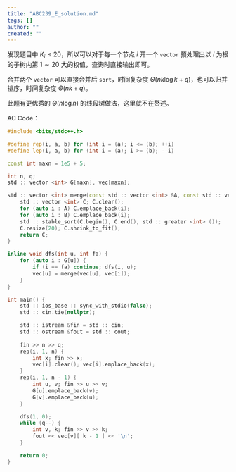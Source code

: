 ```yaml
---
title: "ABC239_E_solution.md"
tags: []
author: ""
created: ""
---
```


发现题目中 $K_i \leq 20$，所以可以对于每一个节点 $i$ 开一个 `vector` 预处理出以 $i$ 为根的子树内第 $1 \sim 20$ 大的权值，查询时直接输出即可。

合并两个 `vector` 可以直接合并后 `sort`，时间复杂度 $\Theta (nk \log k + q)$，也可以归并排序，时间复杂度 $\Theta (nk + q)$。

此题有更优秀的 $\Theta (n \log n)$ 的线段树做法，这里就不在赘述。

AC Code：

```cpp
#include <bits/stdc++.h>

#define rep(i, a, b) for (int i = (a); i <= (b); ++i)
#define lep(i, a, b) for (int i = (a); i >= (b); --i)

const int maxn = 1e5 + 5;

int n, q;
std :: vector <int> G[maxn], vec[maxn];

std :: vector <int> merge(const std :: vector <int> &A, const std :: vector <int> &B) {
    std :: vector <int> C; C.clear();
    for (auto i : A) C.emplace_back(i);
    for (auto i : B) C.emplace_back(i);
    std :: stable_sort(C.begin(), C.end(), std :: greater <int> ());
    C.resize(20); C.shrink_to_fit();
    return C;
}

inline void dfs(int u, int fa) {
    for (auto i : G[u]) {
        if (i == fa) continue; dfs(i, u);
        vec[u] = merge(vec[u], vec[i]);
    }
}

int main() {
    std :: ios_base :: sync_with_stdio(false);
    std :: cin.tie(nullptr);

    std :: istream &fin = std :: cin;
    std :: ostream &fout = std :: cout;
    
    fin >> n >> q;
    rep(i, 1, n) {
        int x; fin >> x;
        vec[i].clear(); vec[i].emplace_back(x);
    }
    rep(i, 1, n - 1) {
        int u, v; fin >> u >> v;
        G[u].emplace_back(v);
        G[v].emplace_back(u);
    }

    dfs(1, 0);
    while (q--) {
        int v, k; fin >> v >> k;
        fout << vec[v][ k - 1 ] << '\n';
    }

    return 0;
}
```


